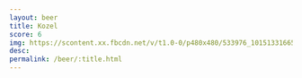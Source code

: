 ```yaml
---
layout: beer
title: Kozel
score: 6
img: https://scontent.xx.fbcdn.net/v/t1.0-0/p480x480/533976_10151331665848745_1640769773_n.jpg?oh=80501339833f2051b996d325acea6645&oe=58E0D7D3
desc: 
permalink: /beer/:title.html
---
```

